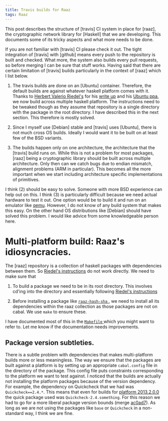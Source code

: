 ```yaml
---
title: Travis builds for Raaz
tags: Raaz
---
```


This post describes the structure of [travis] CI system in place for
[raaz], the cryptographic network library for [Haskell] that we are
developing. This documents some of its tricky aspects and what more
needs to be done.

If you are not familiar with [travis] CI please check it out. The
tight integration of [travis] with [github] means every push to the
repository is built and checked. What more, the system also builds
every pull requests, so before merging I can be sure that stuff
works. Having said that there are certain limitation of [travis]
builds particularly in the context of [raaz] which I list below.


1. The travis builds are done on an [Ubuntu] container. Therefore, the
   default builds are against whatever haskell platform comes with it.
   Thanks to [Herbert Valerio Riedel's][hvr] for his
   [write up][hvr-instructions] and his [Ubuntu ppa][hvr-ppa], we now
   build across multiple haskell platform. The instructions need to be
   tweaked though as they assume that repository is a single directory
   with the package in the root directory. I have described this in
   the next section. This therefore is mostly solved.

2. Since I myself use [Debian] stable and [travis] uses [Ubuntu],
   there is not much cross OS builds. Ideally I would want it to be
   built on at least few of the BSD variants.


3. The builds happen only on one architecture, the architecture that
   the [travis] build runs on. While this is not a problem for most
   packages, [raaz] being a cryptographic library should be built
   across multiple architecture. Only then can we catch bugs due to
   endian mismatch, alignment problems (ARM in particular). This
   becomes all the more important when we start including architecture
   specific implementations of primitives.

I think (2) should be easy to solve. Someone with more BSD experience
can help out on this. I think (3) is particularly difficult because we
need actual hardware to test it out. One option would be to build it
and run on an emulator like [qemu]. However, I do not know of any
build system that makes this easy. On the other hand OS distributions
like [Debian] should have solved this problem. I would like advice
from some knowledgeable person here.

# Multi-platform build: Raaz's idiosyncracies.

The [raaz] repository is a collection of haskell packages with
dependencies between them. So
[Riedel's instructions][hvr-instructions] do not work directly. We
need to make sure that

1. To build a package we need to be in its root directory. This
   involves cd'ing into the directory and essentially following
   [Riedel's instructions][hvr-instructions]

2. Before installing a package like
   [ `raaz-hash-sha` ][raaz-hash-sha], we need to install all its
   dependencies within the raaz collection as those packages are not
   on cabal. We use `make` to ensure these.

I have documented most of this in the [ `Makefile` ][travis-makefile]
which you might want to refer to. Let me know if the documentation
needs improvements.

## Package version subtleties.

There is a subtle problem with dependencies that makes multi-platform
builds more or less meaningless. The way we ensure that the packages
are built against a platform is by setting up an appropriate
`cabal.config` file in the directory of the package. This config file
puts constraints corresponding to the platform we want to test
against.  I noticed that the builds are actually not installing the
platform packages because of the version dependency. For example, the
dependency on Quickcheck that we had was `Quickcheck==2.4.*`. This
means that even for builds for [platform 2013.2.0.0][haskell-platform]
the quick package used was `Quickcheck-2.4.something`. For this reason
we had to go for a more liberal package version bounds (merge
[ac0ad7][merge-version-bumps]). As long as we are not using the
packages like `base` or `Quickcheck` in a non-standard way, I think we
are fine.


[haskell-platform]: <https://www.haskell.org/platform/changelog.html>

[travis-makefile]: <https://github.com/piyush-kurur/raaz/blob/master/Makefile>

[raaz-hash-sha]: <https://github.com/piyush-kurur/raaz/blob/master/raaz-hash-sha>

[hvr]: <https://github.com/hvr> "Herbert Valerio Riedel"
[hvr-ppa]:
    <https://launchpad.net/~hvr/+archive/ghc>
    "Herbert V Riedel's Ubuntu PPA"

[hvr-instructions]: <https://github.com/hvr/multi-ghc-travis>

[merge-version-bumps]:
   <https://github.com/piyush-kurur/raaz/commit/ac0ad7afd711b656a77257ebc4ba923cb939b3f3>

[qemu]: <http://www.qemu.org> "QEMU processor emulator"
